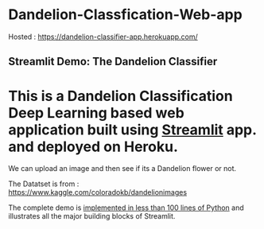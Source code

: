 # Dandelion-Classfication-Web-app

Hosted : https://dandelion-classifier-app.herokuapp.com/

## Streamlit Demo: The Dandelion Classifier

# This is a Dandelion Classification Deep Learning based web application built using [Streamlit](https://streamlit.io) app. and deployed on Heroku.
We can upload an image and then see if its a Dandelion flower or not. 

The Datatset is from : https://www.kaggle.com/coloradokb/dandelionimages


The complete demo is [implemented in less than 100 lines of Python](https://github.com/itspreeti25/Dandelion-Classfication-Web-app/edit/main/app.py) and illustrates all the major building blocks of Streamlit.
